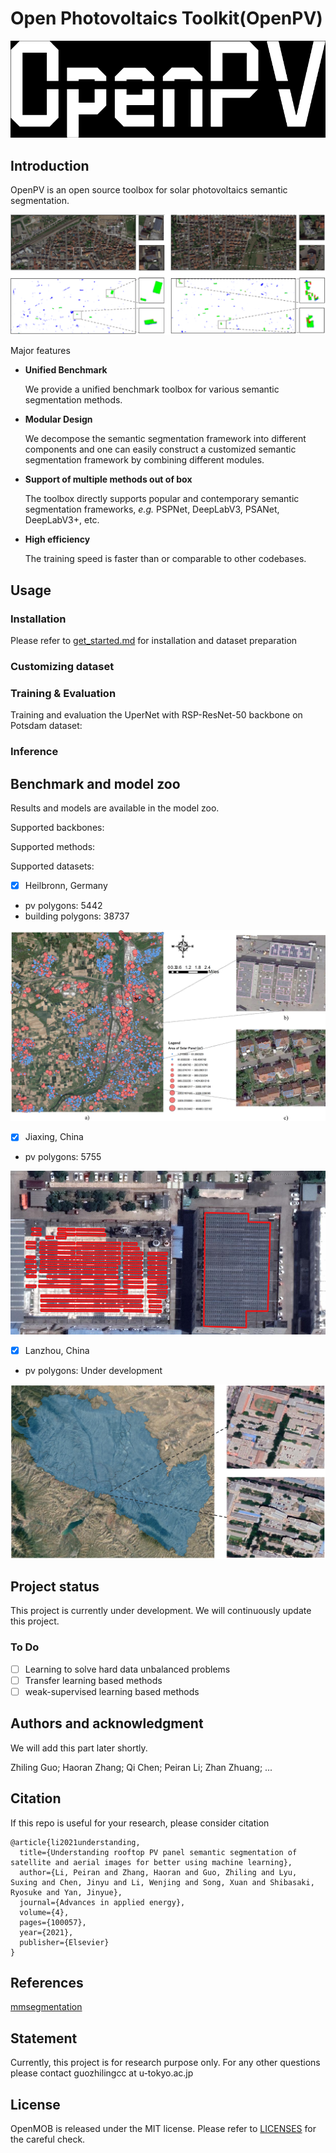 # Open Photovoltaics Toolkit(OpenPV)

![openpv](features/openpv.jpg)

## Introduction

OpenPV is an open source toolbox for solar photovoltaics semantic segmentation.

![openpv](features/teaser.png)

Major features

- **Unified Benchmark**

  We provide a unified benchmark toolbox for various semantic segmentation methods.

- **Modular Design**

  We decompose the semantic segmentation framework into different components and one can easily construct a customized semantic segmentation framework by combining different modules.

- **Support of multiple methods out of box**

  The toolbox directly supports popular and contemporary semantic segmentation frameworks, *e.g.* PSPNet, DeepLabV3, PSANet, DeepLabV3+, etc.

- **High efficiency**

  The training speed is faster than or comparable to other codebases.

## Usage

### Installation

Please refer to [get_started.md](https://github.com/open-mmlab/mmsegmentation/blob/master/docs/en/get_started.md#installation) for installation and dataset preparation

### Customizing dataset



### Training & Evaluation

Training and evaluation the UperNet with RSP-ResNet-50 backbone on Potsdam dataset:



### Inference



## Benchmark and model zoo

Results and models are available in the model zoo.

Supported backbones:

Supported methods:



Supported datasets:

- [x] Heilbronn, Germany

* pv polygons: 5442
* building polygons: 38737

![openpv](features/dataset_Heilbronn.jpg)

- [x] Jiaxing, China

* pv polygons: 5755

![openpv](features/dataset_Jiaxing.png)

- [x] Lanzhou, China

* pv polygons: Under development

![openpv](features/dataset_Lanzhou.png)





## Project status

This project is currently under development. We will continuously update this project.

### To Do

- [ ] Learning to solve hard data unbalanced problems
- [ ] Transfer learning based methods
- [ ] weak-supervised learning based methods

## Authors and acknowledgment

We will add this part later shortly.

Zhiling Guo; Haoran Zhang; Qi Chen; Peiran Li; Zhan Zhuang; ...

## Citation

If this repo is useful for your research, please consider citation

```
@article{li2021understanding,
  title={Understanding rooftop PV panel semantic segmentation of satellite and aerial images for better using machine learning},
  author={Li, Peiran and Zhang, Haoran and Guo, Zhiling and Lyu, Suxing and Chen, Jinyu and Li, Wenjing and Song, Xuan and Shibasaki, Ryosuke and Yan, Jinyue},
  journal={Advances in applied energy},
  volume={4},
  pages={100057},
  year={2021},
  publisher={Elsevier}
}
```

## References

[mmsegmentation](https://github.com/open-mmlab/mmsegmentation)

## Statement

Currently, this project is for research purpose only. For any other questions please contact guozhilingcc at u-tokyo.ac.jp

## License

OpenMOB is released under the MIT license. Please refer to [LICENSES](LICENSE) for the careful check.